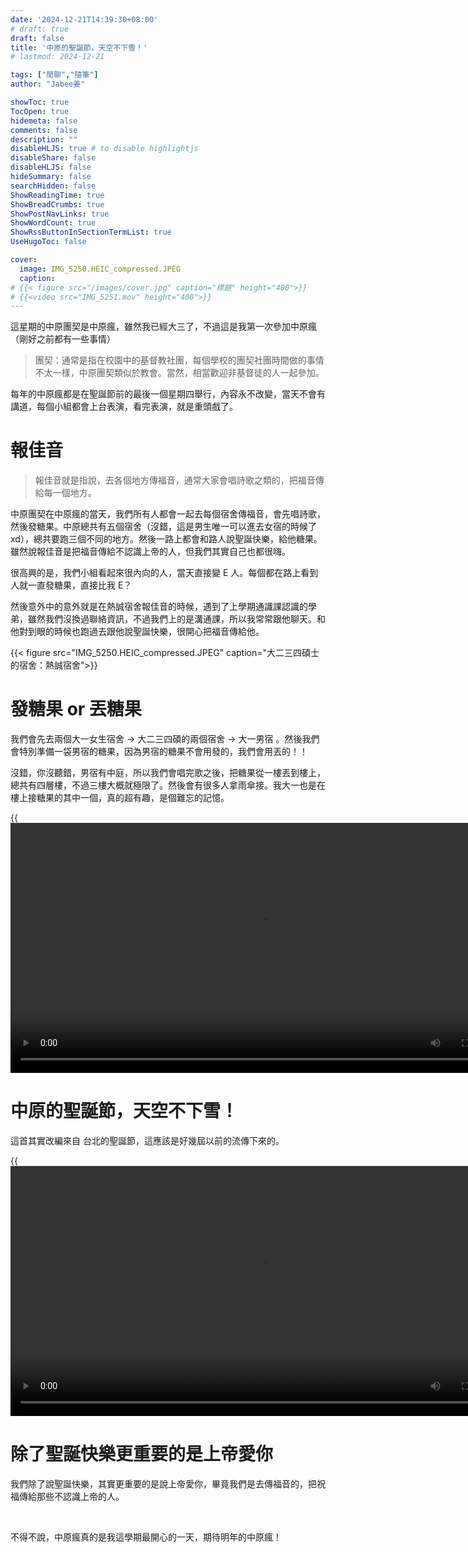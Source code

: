 ```yaml
---
date: '2024-12-21T14:39:30+08:00'
# draft: true
draft: false
title: '中原的聖誕節，天空不下雪！'
# lastmod: 2024-12-21

tags: ["閒聊","隨筆"]
author: "Jabee姜"

showToc: true
TocOpen: true
hidemeta: false
comments: false
description: ""
disableHLJS: true # to disable highlightjs
disableShare: false
disableHLJS: false
hideSummary: false
searchHidden: false
ShowReadingTime: true
ShowBreadCrumbs: true
ShowPostNavLinks: true
ShowWordCount: true
ShowRssButtonInSectionTermList: true
UseHugoToc: false

cover:
  image: IMG_5250.HEIC_compressed.JPEG
  caption: 
# {{< figure src="/images/cover.jpg" caption="標題" height="400">}}
# {{<video src="IMG_5251.mov" height="400">}}
---
```


這星期的中原團契是中原瘋，雖然我已經大三了，不過這是我第一次參加中原瘋（剛好之前都有一些事情）

> 團契：通常是指在校園中的基督教社團，每個學校的團契社團時間做的事情不太一樣，中原團契類似於教會。當然，相當歡迎非基督徒的人一起參加。



每年的中原瘋都是在聖誕節前的最後一個星期四舉行，內容永不改變，當天不會有講道，每個小組都會上台表演，看完表演，就是重頭戲了。

# 報佳音

> 報佳音就是指說，去各個地方傳福音，通常大家會唱詩歌之類的，把福音傳給每一個地方。

中原團契在中原瘋的當天，我們所有人都會一起去每個宿舍傳福音，會先唱詩歌，然後發糖果。中原總共有五個宿舍（沒錯，這是男生唯一可以進去女宿的時候了xd），總共要跑三個不同的地方。然後一路上都會和路人說聖誕快樂，給他糖果。雖然說報佳音是把福音傳給不認識上帝的人，但我們其實自己也都很嗨。

很高興的是，我們小組看起來很內向的人，當天直接變 E 人。每個都在路上看到人就一直發糖果，直接比我 E？

然後意外中的意外就是在熱誠宿舍報佳音的時候，遇到了上學期通識課認識的學弟，雖然我們沒換過聯絡資訊，不過我們上的是溝通課，所以我常常跟他聊天。和他對到眼的時候也跑過去跟他說聖誕快樂，很開心把福音傳給他。

{{< figure src="IMG_5250.HEIC_compressed.JPEG" caption="大二三四碩士的宿舍：熱誠宿舍">}}

# 發糖果 or 丟糖果

我們會先去兩個大一女生宿舍 -> 大二三四碩的兩個宿舍 -> 大一男宿 。然後我們會特別準備一袋男宿的糖果，因為男宿的糖果不會用發的，我們會用丟的！！

沒錯，你沒聽錯，男宿有中庭，所以我們會唱完歌之後，把糖果從一樓丟到樓上，總共有四層樓，不過三樓大概就極限了。然後會有很多人拿雨傘接。我大一也是在樓上接糖果的其中一個，真的超有趣，是個難忘的記憶。

{{<video src="IMG_5255.mov" height="400">}}

# 中原的聖誕節，天空不下雪！

這首其實改編來自 台北的聖誕節，這應該是好幾屆以前的流傳下來的。

{{<video src="IMG_5251.mov" height="400">}}

# 除了聖誕快樂更重要的是上帝愛你

我們除了說聖誕快樂，其實更重要的是說上帝愛你，畢竟我們是去傳福音的，把祝福傳給那些不認識上帝的人。

<br>

不得不說，中原瘋真的是我這學期最開心的一天，期待明年的中原瘋！




